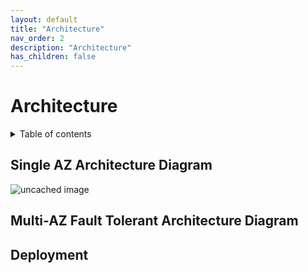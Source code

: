 ```yaml
---
layout: default
title: "Architecture"
nav_order: 2
description: "Architecture"
has_children: false
---
```


<h1>Architecture</h1>

<details close markdown="block">
  <summary>
    Table of contents
  </summary>
  {: .text-delta }
1. TOC
{:toc}
</details>


## Single AZ Architecture Diagram
![uncached image](http://www.plantuml.com/plantuml/proxy?cache=no&src=https://raw.githubusercontent.com/HCL-TECH-SOFTWARE/domino-on-aws/main/docs/assets/plantuml/domino-aws.puml)


## Multi-AZ Fault Tolerant Architecture Diagram



## Deployment